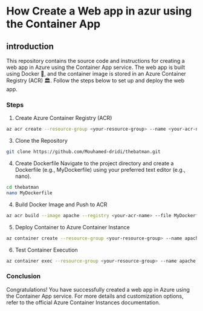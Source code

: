 # How Create a Web app in azur using the Container App

## introduction
This repository contains the source code and instructions for creating a web app in Azure using the Container App service. The web app is built using Docker 🐳, and the container image is stored in an Azure Container Registry (ACR) 🏛️. Follow the steps below to set up and deploy the web app.
### Steps
1. Create Azure Container Registry (ACR)

```bash
az acr create --resource-group <your-resource-group> --name <your-acr-name> --sku Basic
```


3. Clone the Repository

```bash
git clone https://github.com/Mouhamed-dridi/thebatman.git
```


4. Create Dockerfile
Navigate to the project directory and create a Dockerfile (e.g., MyDockerfile) using your preferred text editor (e.g., nano).

```bash
cd thebatman
nano MyDockerfile
```

4. Build Docker Image and Push to ACR
```bash 
az acr build --image apache --registry <your-acr-name> --file MyDockerfile .
```

5. Deploy Container to Azure Container Instance
```bash
az container create --resource-group <your-resource-group> --name apache --image <your-acr-name>/apache --registry-login-server <your-acr-name> --dns-name-label <your-dns-name-label> --ports 80
```


6. Test Container Execution
```bash
az container exec --resource-group <your-resource-group> --name apache --exec-command "pwd"
```

### Conclusion
Congratulations! You have successfully created a web app in Azure using the Container App service. For more details and customization options, refer to the official Azure Container Instances documentation.






